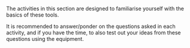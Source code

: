 The activities in this section are designed to familiarise yourself with the basics of these tools. 

It is recommended to answer/ponder on the questions asked in each activity, and if you have the time, to also test out your ideas from these questions using the equipment. 

